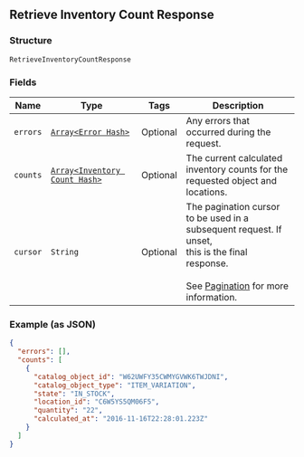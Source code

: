 ## Retrieve Inventory Count Response

### Structure

`RetrieveInventoryCountResponse`

### Fields

| Name | Type | Tags | Description |
|  --- | --- | --- | --- |
| `errors` | [`Array<Error Hash>`](/doc/models/error.md) | Optional | Any errors that occurred during the request. |
| `counts` | [`Array<Inventory Count Hash>`](/doc/models/inventory-count.md) | Optional | The current calculated inventory counts for the requested object and<br>locations. |
| `cursor` | `String` | Optional | The pagination cursor to be used in a subsequent request. If unset,<br>this is the final response.<br><br>See [Pagination](https://developer.squareup.com/docs/basics/api101/pagination) for more information. |

### Example (as JSON)

```json
{
  "errors": [],
  "counts": [
    {
      "catalog_object_id": "W62UWFY35CWMYGVWK6TWJDNI",
      "catalog_object_type": "ITEM_VARIATION",
      "state": "IN_STOCK",
      "location_id": "C6W5YS5QM06F5",
      "quantity": "22",
      "calculated_at": "2016-11-16T22:28:01.223Z"
    }
  ]
}
```

